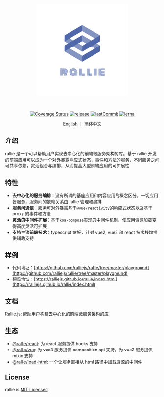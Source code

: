 <div align="center">
  <img style="margin: 16px" width=300 height=300 src="https://raw.githubusercontent.com/ralliejs/docs/main/.vuepress/public/logo.png" />
  <br><br>

[![Coverage Status](https://coveralls.io/repos/github/ralliejs/rallie/badge.svg?branch=master)](https://coveralls.io/github/ralliejs/rallie?branch=master) [![release](https://img.shields.io/github/release/ralliejs/rallie.svg)](https://github.com/ralliejs/rallie/releases) [![lastCommit](https://img.shields.io/github/last-commit/ralliejs/rallie)](https://github.com/ralliejs/rallie/commits/master) [![lerna](https://img.shields.io/badge/maintained%20with-lerna-cc00ff.svg)](https://lerna.js.org/)

</div>

<div align="center">

[English](https://github.com/ralliejs/rallie/blob/master/README.md) ｜ 简体中文

</div>

## 介绍

rallie 是一个可以帮助用户实现去中心化的前端微服务架构的库。基于 rallie 开发的前端应用可以成为一个对外暴露响应式状态，事件和方法的服务，不同服务之间可共享依赖，灵活组合与编排，从而提高大型前端应用的可扩展性

## 特性

- **去中心化的服务编排**：没有所谓的基座应用和内容应用的概念区分，一切应用皆服务，服务间的依赖关系由 rallie 管理和编排
- **服务间通信**：服务可对外暴露基于`@vue/reactivity`的响应式状态以及基于 proxy 的事件和方法
- **灵活的中间件扩展**：基于`koa-compose`实现的中间件机制，使应用资源加载变得高度灵活可扩展
- **支持主流前端技术**：typescript 友好，针对 vue2, vue3 和 react 技术栈均提供辅助支持

## 样例

- 代码地址：[https://github.com/ralliejs/rallie/tree/master/playground](https://github.com/ralliejs/rallie/tree/master/playground)
- 预览地址：[https://ralliejs.github.io/rallie/index.html](https://ralliejs.github.io/rallie/index.html)

## 文档

[Rallie.js: 帮助用户构建去中心化的前端微服务架构的库](https://ralliejs.github.io/docs/)

## 生态

- [@rallie/react](https://github.com/ralliejs/rallie/tree/master/packages/react): 为 react 服务提供 hooks 支持
- [@rallie/vue](https://github.com/ralliejs/rallie/tree/master/packages/vue): 为 vue3 服务提供 composition api 支持，为 vue2 服务提供 mixin 支持
- [@rallie/load-html](https://github.com/ralliejs/rallie/tree/master/packages/load-html): 一个让服务直接从 html 路径中加载资源的中间件

## License

rallie is [MIT Licensed](https://github.com/ralliejs/rallie/blob/master/LICENSE)
